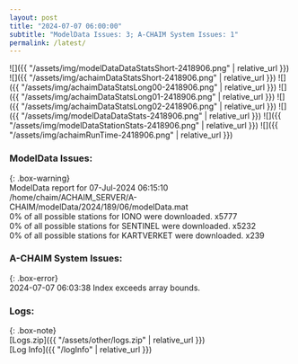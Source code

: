 ```yaml
---
layout: post
title: "2024-07-07 06:00:00"
subtitle: "ModelData Issues: 3; A-CHAIM System Issues: 1"
permalink: /latest/
---
```


![]({{ "/assets/img/modelDataDataStatsShort-2418906.png" | relative_url }})
![]({{ "/assets/img/achaimDataStatsShort-2418906.png" | relative_url }})
![]({{ "/assets/img/achaimDataStatsLong00-2418906.png" | relative_url }})
![]({{ "/assets/img/achaimDataStatsLong01-2418906.png" | relative_url }})
![]({{ "/assets/img/achaimDataStatsLong02-2418906.png" | relative_url }})
![]({{ "/assets/img/modelDataDataStats-2418906.png" | relative_url }})
![]({{ "/assets/img/modelDataStationStats-2418906.png" | relative_url }})
![]({{ "/assets/img/achaimRunTime-2418906.png" | relative_url }})


### ModelData Issues:  
  
{: .box-warning}  
 ModelData report for 07-Jul-2024 06:15:10   
 /home/chaim/ACHAIM_SERVER/A-CHAIM/modelData/2024/189/06/modelData.mat   
 0% of all possible stations for IONO were downloaded. x5777   
 0% of all possible stations for SENTINEL were downloaded. x5232   
 0% of all possible stations for KARTVERKET were downloaded. x239   
  
### A-CHAIM System Issues:  
  
{: .box-error}  
2024-07-07 06:03:38 Index exceeds array bounds.  

### Logs:  
  
{: .box-note}  
[Logs.zip]({{ "/assets/other/logs.zip" | relative_url }})  
[Log Info]({{ "/logInfo" | relative_url }})  
